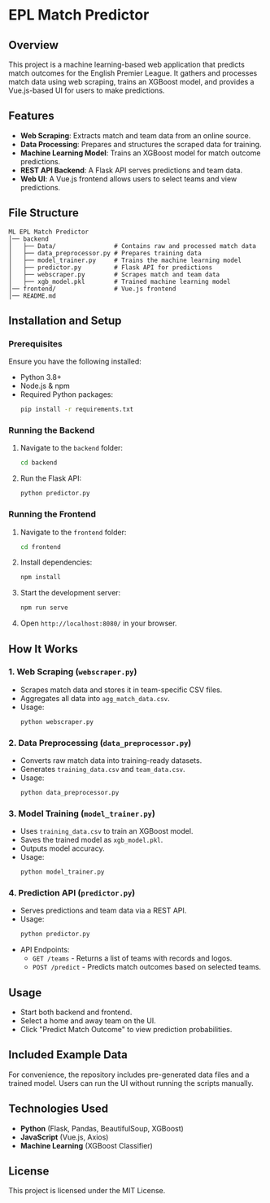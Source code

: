 # EPL Match Predictor

## Overview

This project is a machine learning-based web application that predicts match outcomes for the English Premier League. It gathers and processes match data using web scraping, trains an XGBoost model, and provides a Vue.js-based UI for users to make predictions.

## Features

- **Web Scraping**: Extracts match and team data from an online source.
- **Data Processing**: Prepares and structures the scraped data for training.
- **Machine Learning Model**: Trains an XGBoost model for match outcome predictions.
- **REST API Backend**: A Flask API serves predictions and team data.
- **Web UI**: A Vue.js frontend allows users to select teams and view predictions.

## File Structure

```
ML EPL Match Predictor
│── backend
│   ├── Data/                # Contains raw and processed match data
│   ├── data_preprocessor.py # Prepares training data
│   ├── model_trainer.py     # Trains the machine learning model
│   ├── predictor.py         # Flask API for predictions
│   ├── webscraper.py        # Scrapes match and team data
│   ├── xgb_model.pkl        # Trained machine learning model
│── frontend/                # Vue.js frontend
│── README.md
```

## Installation and Setup

### Prerequisites

Ensure you have the following installed:

- Python 3.8+
- Node.js & npm
- Required Python packages:
  ```bash
  pip install -r requirements.txt
  ```

### Running the Backend

1. Navigate to the `backend` folder:
   ```bash
   cd backend
   ```
2. Run the Flask API:
   ```bash
   python predictor.py
   ```

### Running the Frontend

1. Navigate to the `frontend` folder:
   ```bash
   cd frontend
   ```
2. Install dependencies:
   ```bash
   npm install
   ```
3. Start the development server:
   ```bash
   npm run serve
   ```
4. Open `http://localhost:8080/` in your browser.

## How It Works

### 1. Web Scraping (`webscraper.py`)

- Scrapes match data and stores it in team-specific CSV files.
- Aggregates all data into `agg_match_data.csv`.
- Usage:
  ```bash
  python webscraper.py
  ```

### 2. Data Preprocessing (`data_preprocessor.py`)

- Converts raw match data into training-ready datasets.
- Generates `training_data.csv` and `team_data.csv`.
- Usage:
  ```bash
  python data_preprocessor.py
  ```

### 3. Model Training (`model_trainer.py`)

- Uses `training_data.csv` to train an XGBoost model.
- Saves the trained model as `xgb_model.pkl`.
- Outputs model accuracy.
- Usage:
  ```bash
  python model_trainer.py
  ```

### 4. Prediction API (`predictor.py`)

- Serves predictions and team data via a REST API.
- Usage:
  ```bash
  python predictor.py
  ```
- API Endpoints:
  - `GET /teams` - Returns a list of teams with records and logos.
  - `POST /predict` - Predicts match outcomes based on selected teams.

## Usage

- Start both backend and frontend.
- Select a home and away team on the UI.
- Click "Predict Match Outcome" to view prediction probabilities.

## Included Example Data

For convenience, the repository includes pre-generated data files and a trained model. Users can run the UI without running the scripts manually.

## Technologies Used

- **Python** (Flask, Pandas, BeautifulSoup, XGBoost)
- **JavaScript** (Vue.js, Axios)
- **Machine Learning** (XGBoost Classifier)

## License

This project is licensed under the MIT License.
